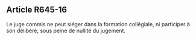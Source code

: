 Article R645-16
----
Le juge commis ne peut siéger dans la formation collégiale, ni participer à son
délibéré, sous peine de nullité du jugement.
